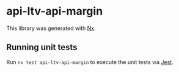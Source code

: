 # api-ltv-api-margin

This library was generated with [Nx](https://nx.dev).

## Running unit tests

Run `nx test api-ltv-api-margin` to execute the unit tests via [Jest](https://jestjs.io).
